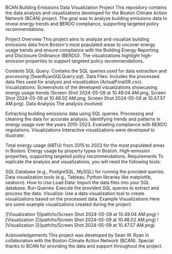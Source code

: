 BCAN Building Emissions Data Visualization Project
This repository contains the data analysis and visualizations developed for the Boston Climate Action Network (BCAN) project. The goal was to analyze building emissions data to reveal energy trends and BERDO compliance, supporting targeted policy recommendations.

Project Overview
This project aims to analyze and visualize building emissions data from Boston's most populated areas to uncover energy usage trends and ensure compliance with the Building Energy Reporting and Disclosure Ordinance (BERDO). The visualizations highlight high-emission properties to support targeted policy recommendations.

Contents
SQL Query: Contains the SQL queries used for data extraction and processing (SeanRyanSQLQuery.sql).
Data Files: Includes the processed data files used for analysis and visualization (ActualFinalSR.csv).
Visualizations: Screenshots of the developed visualizations showcasing energy usage trends (Screen Shot 2024-05-09 at 10.49.04 AM.png, Screen Shot 2024-05-09 at 10.48.02 AM.png, Screen Shot 2024-05-09 at 10.47.57 AM.png).
Data Analysis
The analysis involved:

Extracting building emissions data using SQL queries.
Processing and cleaning the data for accurate analysis.
Identifying trends and patterns in energy usage over the years 2015-2023.
Evaluating compliance with BERDO regulations.
Visualizations
Interactive visualizations were developed to illustrate:

Total energy usage (kBTU) from 2015 to 2023 for the most populated areas in Boston.
Energy usage by property types in Boston.
High-emission properties, supporting targeted policy recommendations.
Requirements
To replicate the analysis and visualizations, you will need the following tools:

SQL Database (e.g., PostgreSQL, MySQL) for running the provided queries.
Data visualization tools (e.g., Tableau, Python libraries like matplotlib, seaborn).
How to Use
Load Data: Import the data files into your SQL database.
Run Queries: Execute the provided SQL queries to extract and process the data.
Visualize: Use a data visualization tool to create visualizations based on the processed data.
Example Visualizations
Here are some example visualizations created during the project:

![Visualization 1](path/to/Screen Shot 2024-05-09 at 10.49.04 AM.png)
![Visualization 2](path/to/Screen Shot 2024-05-09 at 10.48.02 AM.png)
![Visualization 3](path/to/Screen Shot 2024-05-09 at 10.47.57 AM.png)

Acknowledgements
This project was developed by Sean W. Ryan in collaboration with the Boston Climate Action Network (BCAN). Special thanks to BCAN for providing the data and support throughout the project.
